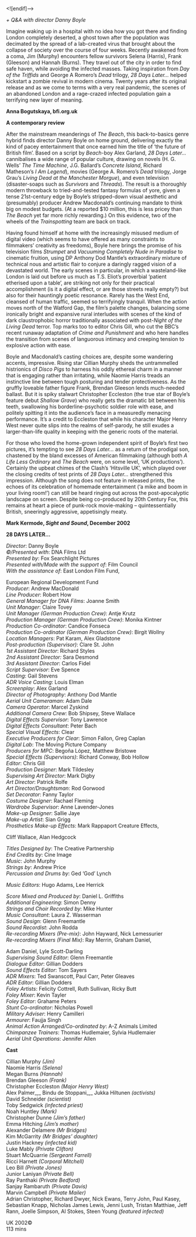 
<![endif]-->

_+ Q&A with director Danny Boyle_

Imagine waking up in a hospital with no idea how you got there and finding London completely deserted, a ghost town after the population was decimated by the spread of a lab-created virus that brought about the collapse of society over the course of four weeks. Recently awakened from a coma, Jim (Murphy) encounters fellow survivors Selena (Harris), Frank (Gleeson) and Hannah (Burns). They travel out of the city in order to find safe haven, while avoiding the infected masses. Taking inspiration from _Day of the Triffids_ and George A Romero’s _Dead_ trilogy, _28 Days Later…_ helped kickstart a zombie revival in modern cinema. Twenty years after its original release and as we come to terms with a very real pandemic, the scenes of an abandoned London and a rage-crazed infected population gain a terrifying new layer of meaning.

**Anna Bogutskaya, bfi.org.uk**

**A contemporary review**

After the mainstream meanderings of _The Beach_, this back-to-basics genre hybrid finds director Danny Boyle on home ground, delivering exactly the kind of pacey entertainment that once earned him the title of ‘the future of British film’. Based on a script by _Beach_-boy Alex Garland, _28 Days Later..._ cannibalises a wide range of popular culture, drawing on novels (H. G. Wells’ _The Time Machine_, J.G. Ballard’s _Concrete Island_, Richard Matheson’s _I Am Legend_), movies (George A. Romero’s _Dead_ trilogy, Jorge Grau’s _Living Dead_ _at the Manchester Morgue_), and even television (disaster-soaps such as _Survivors_ and _Threads_). The result is a thoroughly modern throwback to tried-and-tested fantasy formulas of yore, given a tense 21st-century edge by Boyle’s stripped-down visual aesthetic and (presumably) producer Andrew Macdonald’s continuing mandate to think big on modest budgets. (At a reported $10 million, this is less pricey than _The Beach_ yet far more richly rewarding.) On this evidence, two of the wheels of the _Trainspotting_ team are back on track.

Having found himself at home with the increasingly misused medium of digital video (which seems to have offered as many constraints to filmmakers’ creativity as freedoms), Boyle here brings the promise of his television films _Strumpet_ and _Vacuuming Completely Nude in Paradise_ to cinematic fruition, using DP Anthony Dod Mantle’s extraordinary mixture of technical nous and artistic flair to conjure a daringly ragged vision of a devastated world. The early scenes in particular, in which a wasteland-like London is laid out before us much as T.S. Eliot’s proverbial ‘patient etherised upon a table’, are striking not only for their practical accomplishment (is it a digital effect, or are those streets really empty?) but also for their hauntingly poetic resonance. Rarely has the West End, cleansed of human traffic, seemed so terrifyingly tranquil. When the action moves north of the Watford Gap, the film’s palette changes, balancing some ironically bright and expansive rural interludes with scenes of the kind of dark claustrophobic horror traditionally associated with post-_Night of the Living Dead_ terror. Top marks too to editor Chris Gill, who cut the BBC’s recent runaway adaptation of _Crime and Punishment_ and who here handles the transition from scenes of languorous intimacy and creeping tension to explosive action with ease.

Boyle and Macdonald’s casting choices are, despite some wandering accents, impressive. Rising star Cillian Murphy sheds the untrammelled histrionics of _Disco Pigs_ to harness his oddly ethereal charm in a manner that is engaging rather than irritating, while Naomie Harris treads an instinctive line between tough posturing and tender protectiveness. As the gruffly loveable father figure Frank, Brendan Gleeson lends much-needed ballast. But it is spiky stalwart Christopher Eccleston (the true star of Boyle’s feature debut _Shallow Grave_) who really gets the dramatic bit between his teeth, swallowing his borderline-psychotic soldier role with ease, and politely spitting it into the audience’s face in a measuredly menacing performance. It’s a credit to Eccleston that while his character Major Henry West never quite slips into the realms of self-parody, he still exudes a larger-than-life quality in keeping with the generic roots of the material.

For those who loved the home-grown independent spirit of Boyle’s first two pictures, it’s tempting to see _28 Days Later..._ as a return of the prodigal son, chastened by the bland excesses of American filmmaking (although both _A Life Less Ordinary_ and _The Beach_ were, on some level, ‘UK productions’). Certainly the upbeat chimes of the Clash’s ‘Hitsville UK’, which played over the closing credits of test prints of _28 Days Later..._ strengthened this impression. Although the song does not feature in released prints, the echoes of its celebration of homemade entertainment (‘a mike and boom in your living room!’) can still be heard ringing out across the post-apocalyptic landscape on screen. Despite being co-produced by 20th Century Fox, this remains at heart a piece of punk-rock movie-making  – quintessentially British, sneeringly aggressive, appetisingly meaty.

**Mark Kermode, _Sight and Sound_, December 2002**

**28 DAYS LATER...**

_Director_: Danny Boyle  
_©/Presented with_: DNA Films Ltd  
_Presented by_: Fox Searchlight Pictures  
_Presented with/Made with the support of_: Film Council  
_With the assistance of_: East London Film Fund,

European Regional Development Fund  
_Producer_: Andrew MacDonald  
_Line Producer_: Robert How  
_General Manager for DNA Films_: Joanne Smith  
_Unit Manager_: Claire Tovey  
_Unit Manager (German Production Crew)_: Antje Krutz  
_Production Manager (German Production Crew)_: Monika Kintner  
_Production Co-ordinator_: Candice Fonseca  
_Production Co-ordinator (German Production Crew)_: Birgit Wollny  
_Location Managers_: Pat Karam, Alex Gladstone  
_Post-production (Supervisor)_: Clare St. John  
_1st Assistant Director_: Richard Styles  
_2nd Assistant Director:_ Sara Desmond  
_3rd Assistant Director_: Carlos Fidel  
_Script Supervisor_: Eve Spence  
_Casting_: Gail Stevens  
_ADR Voice Casting_: Louis Elman  
_Screenplay_: Alex Garland  
_Director of Photography_: Anthony Dod Mantle  
_Aerial Unit Cameraman_: Adam Dale  
_Camera Operator_: Marcel Zyskind  
_Additional Camera Crew_: Bob Shipsey, Steve Wallace  
_Digital Effects Supervisor_: Tony Lawrence  
_Digital Effects Consultant_: Peter Bach  
_Special Visual Effects_: Clear  
_Executive Producers for Clear_: Simon Fallon, Greg Caplan  
_Digital Lab_: The Moving Picture Company  
_Producers for MPC_: Begoña López, Matthew Bristowe  
_Special Effects (Supervisors)_: Richard Conway, Bob Hollow  
_Editor_: Chris Gill  
_Production Designer_: Mark Tildesley  
_Supervising Art Director_: Mark Digby  
_Art Director_: Patrick Rolfe  
_Art Director/Draughtsman_: Rod Gorwood  
_Set Decorator_: Fanny Taylor  
_Costume Designer_: Rachael Fleming  
_Wardrobe Supervisor_: Anne Lavender-Jones  
_Make-up Designer_: Sallie Jaye  
_Make-up Artist_: Sian Grigg  
_Prosthetics Make-up Effects_: Mark Rappaport Creature Effects,

Cliff Wallace, Alan Hedgcock

_Titles Designed by_: The Creative Partnership  
_End Credits by_: Cine Image  
_Music_: John Murphy  
_Strings by_: Andrew Price  
_Percussion and Drums by_: Ged ‘God’ Lynch

_Music Editors_: Hugo Adams, Lee Herrick

_Score Mixed and Produced by_: Daniel L. Griffiths  
_Additional Engineering_: Simon Denny  
_Strings and Choir Recorded by_: Mike Hunter  
_Music Consultant_: Laura Z. Wasserman  
_Sound Design_: Glenn Freemantle  
_Sound Recordist_: John Rodda  
_Re-recording Mixers (Pre-mix)_: John Hayward, Nick Lemessurier  
_Re-recording Mixers (Final Mix)_: Ray Merrin, Graham Daniel,

Adam Daniel, Lyle Scott-Darling  
_Supervising Sound Editor_: Glenn Freemantle  
_Dialogue Editor_: Gillian Dodders  
_Sound Effects Editor_: Tom Sayers  
_ADR Mixers_: Ted Swanscott, Paul Carr, Peter Gleaves  
_ADR Editor_: Gillian Dodders  
_Foley Artists_: Felicity Cottrell, Ruth Sullivan, Ricky Butt  
_Foley Mixer_: Kevin Tayler  
_Foley Editor_: Grahame Peters  
_Stunt Co-ordinator_: Nicholas Powell  
_Military Adviser_: Henry Camilleri  
_Armourer_: Faujja Singh  
_Animal Action Arranged/Co-ordinated by_: A-Z Animals Limited  
_Chimpanzee Trainers_: Thomas Hudlemaier, Sylvia Hudlemaier  
_Aerial Unit Operations_: Jennifer Allen

**Cast**

Cillian Murphy _(Jim)_  
Naomie Harris _(Selena)_  
Megan Burns _(Hannah)_  
Brendan Gleeson _(Frank)_  
Christopher Eccleston _(Major Henry West)_  
Alex Palmer_,_ Bindu de Stoppani_,_ Jukka Hiltunen _(activists)_  
David Schneider _(scientist)_  
Toby Sedgwick _(infected priest)_  
Noah Huntley _(Mark)_  
Christopher Dunne _(Jim’s father)_  
Emma Hitching _(Jim’s mother)_  
Alexander Delamere _(Mr Bridges)_  
Kim McGarrity _(Mr Bridges’ daughter)_  
Justin Hackney _(infected kid)_  
Luke Mably _(Private Clifton)_  
Stuart McQuarrie _(Sergeant Farrell)_  
Ricci Harnett _(Corporal Mitchell)_  
Leo Bill _(Private Jones)_  
Junior Laniyan _(Private Bell)_  
Ray Panthaki _(Private Bedford)_  
Sanjay Rambaruth _(Private Davis)_  
Marvin Campbell _(Private Mailer)_  
Adrian Christopher, Richard Dwyer, Nick Ewans, Terry John, Paul Kasey, Sebastian Knapp, Nicholas James Lewis, Jenni Lush, Tristan Matthiae, Jeff Rann, Joelle Simpson, Al Stokes, Steen Young _(featured infected)_

UK 2002©  
113 mins
<!--stackedit_data:
eyJoaXN0b3J5IjpbLTExMjA3OTExNDldfQ==
-->